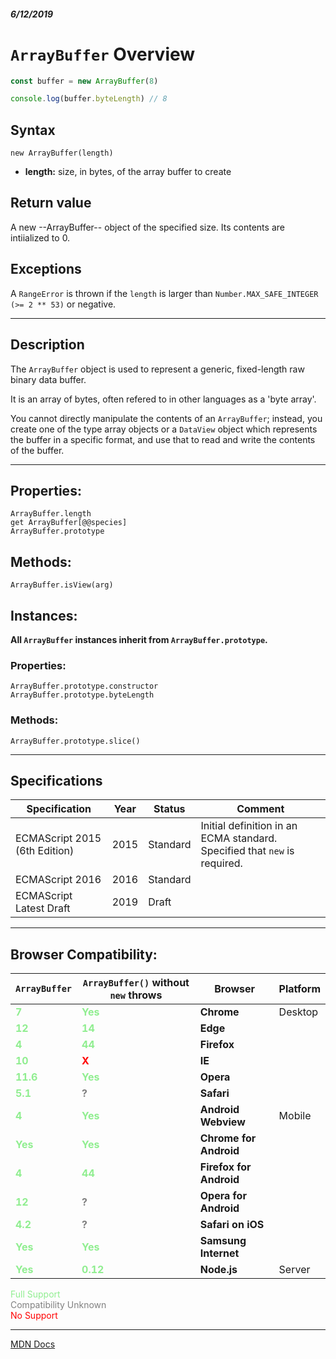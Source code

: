 ##### 6/12/2019
# `ArrayBuffer` Overview

```js
const buffer = new ArrayBuffer(8)

console.log(buffer.byteLength) // 8
```

## Syntax
`new ArrayBuffer(length)`

* **length:** size, in bytes, of the array buffer to create

## Return value
A new --ArrayBuffer-- object of the specified size.  Its contents are intiialized to 0.

## Exceptions
A `RangeError` is thrown if the `length` is larger than `Number.MAX_SAFE_INTEGER (>= 2 ** 53)` or negative.

---

## Description
The `ArrayBuffer` object is used to represent a generic, fixed-length raw binary data buffer.

It is an array of bytes, often refered to in other languages as a 'byte array'.

You cannot directly manipulate the contents of an `ArrayBuffer`; instead, you create one of the type array objects or a  `DataView` object which represents the buffer in a specific format, and use that to read and write the contents of the buffer.

---

## Properties:
`ArrayBuffer.length`  
`get ArrayBuffer[@@species]`  
`ArrayBuffer.prototype`

## Methods:
`ArrayBuffer.isView(arg)`

## Instances:
**All `ArrayBuffer` instances inherit from `ArrayBuffer.prototype`.**

### Properties:
`ArrayBuffer.prototype.constructor`  
`ArrayBuffer.prototype.byteLength`

### Methods:
`ArrayBuffer.prototype.slice()`

---

## Specifications
| Specification | Year | Status | Comment |
|---|---|---|---|
| ECMAScript 2015 (6th Edition) | 2015 | Standard | Initial definition in an ECMA standard.  Specified that `new` is required. |
| ECMAScript 2016 | 2016 | Standard |  |
| ECMAScript Latest Draft | 2019 | Draft |  |

---

## Browser Compatibility:
| `ArrayBuffer` | `ArrayBuffer()` without `new` throws | Browser | Platform |
|---|---|---|---|
| <span style="color: lightgreen">**7**</span> | <span style="color: lightgreen">**Yes**</span> | **Chrome** | Desktop | 
| <span style="color: lightgreen">**12**</span> | <span style="color: lightgreen">**14**</span> | **Edge** || 
| <span style="color: lightgreen">**4**</span> | <span style="color: lightgreen">**44**</span> | **Firefox** || 
| <span style="color: lightgreen">**10**</span> | <span style="color: red">**X**</span> | **IE** || 
| <span style="color: lightgreen">**11.6**</span> | <span style="color: lightgreen">**Yes**</span> | **Opera** || 
| <span style="color: lightgreen">**5.1**</span> | <span style="color: grey">**?**</span> | **Safari** || 
| <span style="color: lightgreen">**4**</span> | <span style="color: lightgreen">**Yes**</span> | **Android Webview** | Mobile | 
| <span style="color: lightgreen">**Yes**</span> | <span style="color: lightgreen">**Yes**</span> | **Chrome for Android** || 
| <span style="color: lightgreen">**4**</span> | <span style="color: lightgreen">**44**</span> | **Firefox for Android** || 
| <span style="color: lightgreen">**12**</span> | <span style="color: grey">**?**</span> | **Opera for Android** || 
| <span style="color: lightgreen">**4.2**</span> | <span style="color: grey">**?**</span> | **Safari on iOS** || 
| <span style="color: lightgreen">**Yes**</span> | <span style="color: lightgreen">**Yes**</span> | **Samsung Internet** || 
| <span style="color: lightgreen">**Yes**</span> | <span style="color: lightgreen">**0.12**</span> | **Node.js** | Server | 

<span style="color: lightgreen">Full Support</span>  
<span style="color: grey">Compatibility Unknown</span>  
<span style="color: red">No Support</span>

---

[MDN Docs](https://developer.mozilla.org/en-US/docs/Web/JavaScript/Reference/Global_Objects/ArrayBuffer)